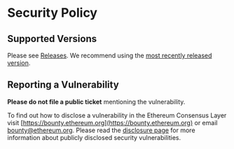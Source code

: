 # Security Policy

## Supported Versions

Please see [Releases](https://github.com/ethereum/consensus-specs/releases/). We
recommend using the
[most recently released version](https://github.com/ethereum/consensus-specs/releases/latest).

## Reporting a Vulnerability

**Please do not file a public ticket** mentioning the vulnerability.

To find out how to disclose a vulnerability in the Ethereum Consensus Layer
visit [https://bounty.ethereum.org](https://bounty.ethereum.org) or email
bounty@ethereum.org. Please read the
[disclosure page](https://bounty.ethereum.org) for more information about
publicly disclosed security vulnerabilities.
